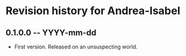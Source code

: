 # Revision history for Andrea-Isabel

## 0.1.0.0 -- YYYY-mm-dd

* First version. Released on an unsuspecting world.
